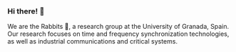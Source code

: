 ### Hi there! 👋

We are the Rabbits 🐰, a research group at the University of Granada, Spain.
Our research focuses on time and frequency synchronization technologies, as
well as industrial communications and critical systems.
